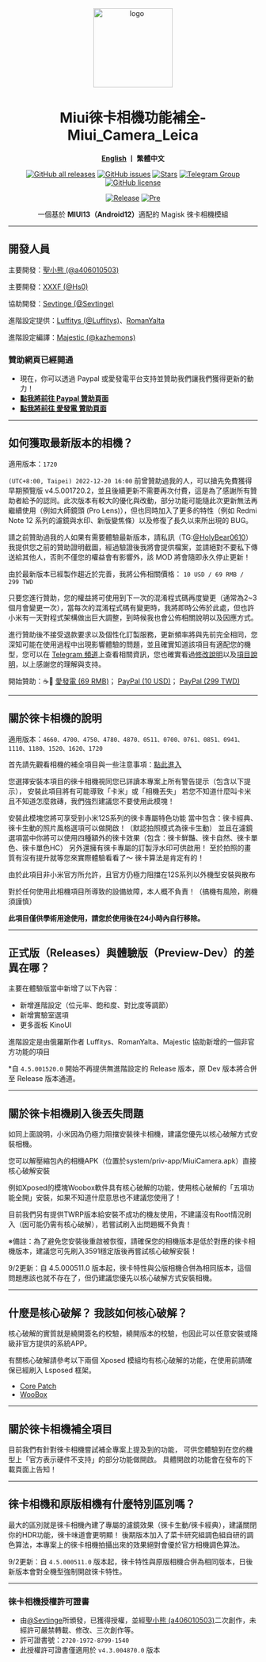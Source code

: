 <div align="center">
   <img width="160" src="https://i.imgur.com/jm0M0rG.png" alt="logo">
   <h1>Miui徠卡相機功能補全-Miui_Camera_Leica</h1>
   <p>
       <b><a href="https://github.com/a406010503/Miui_Camera/blob/main/Leica_en.md">English</a>  丨 繁體中文</b>
   </p>
   <a href="https://github.com/a406010503/Miui_Camera/releases"><img alt="GitHub all releases" src="https://img.shields.io/github/downloads/a406010503/Miui_Camera/total?label=Downloads"></a>
   <a href="https://github.com/a406010503/Miui_Camera/issues"><img alt="GitHub issues" src="https://img.shields.io/github/issues/a406010503/Miui_Camera"></a>
   <a href="https://github.com/a406010503/Miui_Camera/"><img alt="Stars" src="https://img.shields.io/github/stars/a406010503/Miui_Camera?label=stars"></a>
   <a href="https://t.me/HolyBearHome"><img alt="Telegram Group" src="https://img.shields.io/badge/聖小熊の小屋-Telegram-blue.svg?logo=telegram"></a>
   <a href="https://github.com/a406010503/Miui_Camera/blob/main/LICENSE"><img alt="GitHub license" src="https://img.shields.io/github/license/a406010503/Miui_Camera"></a><p>
      <a href="https://github.com/a406010503/Miui_Camera/releases/latest"><img alt="Release" src="https://img.shields.io/github/v/release/a406010503/Miui_Camera?label=release"></a>
   <a href="https://github.com/a406010503/Miui_Camera/releases/"><img alt="Pre" src="https://img.shields.io/github/v/tag/a406010503/Miui_Camera?color=orange&include_prereleases&label=Pre-release"></a>
   <p>一個基於 <b>MIUI13（Android12）</b>適配的 Magisk 徠卡相機模組</p>
</div>

---

## 開發人員
主要開發：[聖小熊 (@a406010503)](https://github.com/a406010503)<p>
主要開發：[XXXF (@Hs0)](https://github.com/Hs0)<p>
協助開發：[Sevtinge (@Sevtinge)](https://github.com/sevtinge)<p>
進階設定提供：[Luffitys (@Luffitys)](https://github.com/Luffitys)、[RomanYalta](https://4pda.to/forum/index.php?showuser=513933)<p>
進階設定編譯：[Majestic (@kazhemons)](https://github.com/kazhemons)</p>

### 贊助網頁已經開通
- 現在，你可以透過 Paypal 或愛發電平台支持並贊助我們讓我們獲得更新的動力！
- **[點我將前往 Paypal 贊助頁面](https://paypal.me/holybear0610)**
- **[點我將前往 愛發電 贊助頁面](https://afdian.net/a/HolyBear)**

---

## 如何獲取最新版本的相機？
適用版本：`1720`

`(UTC+8:00, Taipei) 2022-12-20 16:00` 前曾贊助過我的人，可以搶先免費獲得早期預覽版 v4.5.001720.2，並且後續更新不需要再次付費，這是為了感謝所有贊助者給予的認同。此次版本有較大的優化與改動，部分功能可能隨此次更新無法再繼續使用（例如大師鏡頭 (Pro Lens)），但也同時加入了更多的特性（例如 Redmi Note 12 系列的濾鏡與水印、新版變焦條）以及修復了長久以來所出現的 BUG。

請之前贊助過我的人如果有需要體驗最新版本，請私訊（TG:[@HolyBear0610](https://t.me/HolyBear0610)）我提供您之前的贊助證明截圖，經過驗證後我將會提供檔案，並請絕對不要私下傳送給其他人，否則不僅您的權益會有影響外，該 MOD 將會隨即永久停止更新！

由於最新版本已經製作趨近於完善，我將公佈相關價格：
`10 USD / 69 RMB / 299 TWD`

只要您進行贊助，您的權益將可使用到下一次的混淆程式碼再度變更（通常為2~3個月會變更一次），當每次的混淆程式碼有變更時，我將即時公佈於此處，但也許小米有一天對程式架構做出巨大調整，到時候我也會公佈相關說明以及因應方式。

進行贊助後不接受退款要求以及個性化訂製服務，更新頻率將與先前完全相同，您深知可能在使用過程中出現影響體驗的問題，並且確實知道該項目有適配您的機型，您可以在 [Telegram 頻道](https://t.me/HolyBearHome/115)上查看相關資訊，您也確實看過[修改說明](https://github.com/a406010503/Miui_Camera/blob/main/Leica.md)以及[項目說明](https://github.com/a406010503/Miui_Camera/blob/main/README.md)，以上感謝您的理解與支持。

開始贊助：☕️🍺
[愛發電 (69 RMB)](https://afdian.net/item?plan_id=dfd7a8707e7b11eda1b452540025c377)；
[PayPal (10 USD)](http://paypal.me/holybear0610/10USD)；
[PayPal (299 TWD)](http://paypal.me/holybear0610/299TWD)

---

## 關於徠卡相機的說明
適用版本：`4660、4700、4750、4780、4870、0511、0700、0761、0851、0941、1110、1180、1520、1620、1720`

首先請先觀看相機的補全項目與一些注意事項：[點此進入](https://github.com/a406010503/Miui_Camera/blob/main/README.md)<p>
您選擇安裝本項目的徠卡相機視同您已詳讀本專案上所有警告提示（包含以下提示），
安裝此項目將有可能導致「卡米」或「相機丟失」
若您不知道什麼叫卡米且不知道怎麼救磚，我們強烈建議您不要使用此模塊！

安裝此模塊您將可享受到小米12S系列的徠卡專屬特色功能
當中包含：徠卡經典、徠卡生動的照片風格選項可以做開啟！（默認拍照模式為徠卡生動）
並且在濾鏡選項當中你將可以使用四種額外的徠卡效果（包含：徠卡鮮豔、徠卡自然、徠卡單色、徠卡單色HC）
另外還擁有徠卡專屬的訂製浮水印可供啟用！
至於拍照的畫質有沒有提升就等您來實際體驗看看了～ 徠卡算法是肯定有的！<p>

由於此項目非小米官方所允許，且官方仍極力阻擋在12S系列以外機型安裝與散布<p>
對於任何使用此相機項目所導致的設備故障，本人概不負責！（搞機有風險，刷機須謹慎）<p>
**此項目僅供學術用途使用，請您於使用後在24小時內自行移除。**</p>

---

## 正式版（Releases）與體驗版（Preview-Dev）的差異在哪？
主要在體驗版當中新增了以下內容：
- 新增進階設定（位元率、飽和度、對比度等調節）
- 新增實驗室選項
- 更多面板 KinoUI
<p>
進階設定是由俄羅斯作者 Luffitys、RomanYalta、Majestic 協助新增的一個非官方功能的項目

*自 `4.5.001520.0` 開始不再提供無進階設定的 Release 版本，原 Dev 版本將合併至 Release 版本通道。

---

## 關於徠卡相機刷入後丟失問題
如同上面說明，小米因為仍極力阻擋安裝徠卡相機，建議您優先以核心破解方式安裝相機。<p>
您可以解壓縮包內的相機APK（位置於system/priv-app/MiuiCamera.apk）直接核心破解安裝<p>
例如Xposed的模塊Woobox軟件具有核心破解的功能，使用核心破解的「五項功能全開」安裝，如果不知道什麼意思也不建議您使用了！<p>
目前我們另有提供TWRP版本給安裝不成功的機友使用，不建議沒有Root情況刷入（因可能仍需有核心破解），若嘗試刷入出問題概不負責！<p>
※備註：為了避免您安裝後重啟被恢復，請確保您的相機版本是低於對應的徠卡相機版本，建議您可先刷入3591穩定版後再嘗試核心破解安裝！</p>
<p>
9/2更新：自 4.5.000511.0 版本起，徠卡特性與公版相機合併為相同版本，這個問題應該也就不存在了，但仍建議您優先以核心破解方式安裝相機。
   
---

## 什麼是核心破解？ 我該如何核心破解？
核心破解的實質就是繞開簽名的校驗，繞開版本的校驗，也因此可以任意安裝或降級非官方提供的系統APP。<p>
有關核心破解請參考以下兩個 Xposed 模組均有核心破解的功能，在使用前請確保已經刷入 Lsposed 框架。
- [Core Patch](https://github.com/LSPosed/CorePatch/releases)
- [WooBox](https://github.com/Xposed-Modules-Repo/com.lt2333.simplicitytools)

---

## 關於徠卡相機補全項目
目前我們有針對徠卡相機嘗試補全專案上提及到的功能，
可供您體驗到在您的機型上「官方表示硬件不支持」的部分功能做開啟。
具體開啟的功能會在發布的下載頁面上告知！

---

## 徠卡相機和原版相機有什麼特別區別嗎？

最大的區別就是徠卡相機內建了專屬的濾鏡效果（徠卡生動/徠卡經典），建議關閉你的HDR功能，徠卡味道會更明顯！
後期版本加入了菜卡研究組調色組自研的調色算法，本專案上的徠卡相機拍攝出來的效果絕對會優於官方相機調色算法。<p>
9/2更新：自 `4.5.000511.0` 版本起，徠卡特性與原版相機合併為相同版本，日後新版本會對全機型強制開啟徠卡特性。

---

### 徠卡相機授權許可證書
- 由[@Sevtinge](https://github.com/Sevtinge)所頒發，已獲得授權，並經[聖小熊 (a406010503)](https://github.com/a406010503)二次創作，未經許可嚴禁轉載、修改、三次創作等。
- 許可證書號：`2720-1972-8799-1540`
- 此授權許可證書僅適用於 `v4.3.004870.0` 版本
